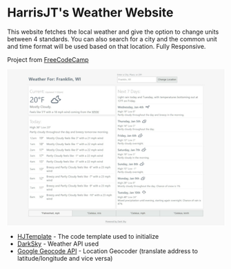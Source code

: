 # HarrisJT's Weather Website

This website fetches the local weather and give the option to change units between 4 standards. You can also search for a city and the common unit and time format will be used based on that location. Fully Responsive.

Project from [FreeCodeCamp](https://www.freecodecamp.com/challenges/show-the-local-weather)


![Screenshot of HarrisJT's Weather Website](_include/img/lw.png?raw=true "Screenshot")

* [HJTemplate](https://github.com/HarrisJT/HJTemplate) - The code template used to initialize
* [DarkSky](https://darksky.net/poweredby/) - Weather API used
* [Google Geocode API](https://developers.google.com/maps/documentation/javascript/geocoding) - Location Geocoder (translate address to latitude/longitude and vice versa)
